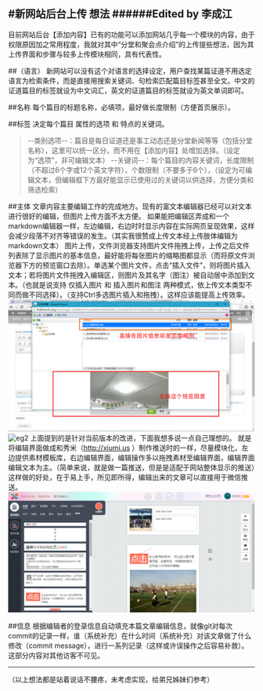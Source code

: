 #新网站后台上传 想法
######Edited by 李成江
-------------------------------------------
目前网站后台【添加内容】已有的功能可以添加网站几乎每一个模块的内容，由于权限原因加之常用程度，我就对其中“分堂和聚会点介绍”的上传提些想法，因为其上传界面和步骤与较多上传模块相同，具有代表性。

##（语言）
新网站可以没有这个对语言的选择设定，用户查找某篇证道不用选定语言为检索条件，而是直接用搜索关键词、句检索匹配篇目标签甚至全文。中文的证道篇目的标签就设为中文词汇，英文的证道篇目的标签就设为英文单词即可。

##名称
每个篇目的标题名称，必填项，最好做长度限制（方便首页展示）。

##标签
决定每个篇目 属性的选项 和 特点的关键词。
>--类别选项--：篇目是每日证道还是事工动态还是分堂新闻等等（包括分堂名称），这里可以统一区分，而不用在【添加内容】处增加选择。（设定为“选项”，非可编辑文本）
>--关键词--：每个篇目的内容关键词，长度限制（不超过6个字或12个英文字符），个数限制（不要多于6个），（设定为可编辑文本，但编辑框下方最好能显示已使用过的关键词以供选择，方便分类和筛选检索）

##主体
文章内容主要编辑工作的完成地方。现有的富文本编辑器已经可以对文本进行很好的编辑，但图片上传方面不太方便。
如果能把编辑区弄成和一个markdown编辑器一样，左边编辑，右边时时显示内容在实际网页呈现效果，这样会减少段落不对齐等错误的发生。（其实我很赞成上传文本经上传肢体编辑为markdown文本）
图片上传，文件浏览器支持图片文件拖拽上传，上传之后文件列表除了显示图片的基本信息，最好能将每张图片的缩略图都显示（而将原文件浏览器下方的预览窗口去除）。单选某个图片文件，点击“插入文件”，则将图片插入文本；若将图片文件拖拽入编辑区，则图片及其名字（图注）被自动居中添加到文本。（也就是说支持 仅插入图片 和 插入图片和图注 两种模式，依上传文本类型不同而做不同选择）。（支持Ctrl多选图片插入和拖拽）。这样应该能提高上传效率。
![eg2](\pics\eg_upload.png)
![eg2](https://github.com/iamlockelightning/L/blob/master/pics/eg_upload.png)
上面提到的是针对当前版本的改进，下面我想多说一点自己理想的。
就是将编辑界面做成和秀米（http://xiumi.us ）制作推送时的一样，尽量模块化，左边提供素材模板库，右边编辑界面，编辑操作多以拖拽素材至编辑界面，编辑界面编辑文本为主。（简单来说，就是做一篇推送，但是是适配于网站整体显示的推送）这样做的好处，在于易上手，所见即所得，编辑出来的文章可以直接用于微信推送。
![eg2](\pics\eg_xiumi.png)

##信息
根据编辑者的登录信息自动填充本篇文章编辑信息，就像git对每次commit的记录一样，谁（系统补充）在什么时间（系统补充）对该文章做了什么修改（commit message），进行一系列记录（这样或许误操作之后容易补救）。这部分内容对其他访客不可见。


-------------------------------------------
（以上想法都是站着说话不腰疼，未考虑实现，给弟兄姊妹们参考）
